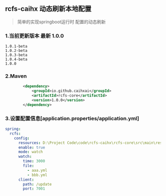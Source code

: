## rcfs-caihx 动态刷新本地配置
> 简单的实现springboot运行时 配置的动态刷新
### 1.当前更新版本 最新 1.0.0
```text
1.0.1-beta
1.0.2-beta
1.0.3-beta
1.0.4-beta
1.0.0
```
### 2.Maven
```xml
        <dependency>
            <groupId>io.github.caihxai</groupId>
            <artifactId>rcfs-core</artifactId>
            <version>1.0.0</version>
        </dependency>
```
### 3.设置配置信息[application.properties/application.yml]
```yaml
spring:
  rcfs:
    config:
      resources: D:\Project Code\code\rcfs-caihx\rcfs-core\src\main\resources
      enable: true
      mode: watch
      watch:
        time: 3000
        file:
          - aaa.yml
          - bbb.yml
      client:
        path: /update
        port: 7001
```
